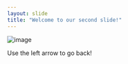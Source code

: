 ```yaml
---
layout: slide
title: "Welcome to our second slide!"
---
```

![image](https://user-images.githubusercontent.com/98185555/160979234-c2c6b0f9-223f-4049-8459-b5a1eec9de38.png)

Use the left arrow to go back!
